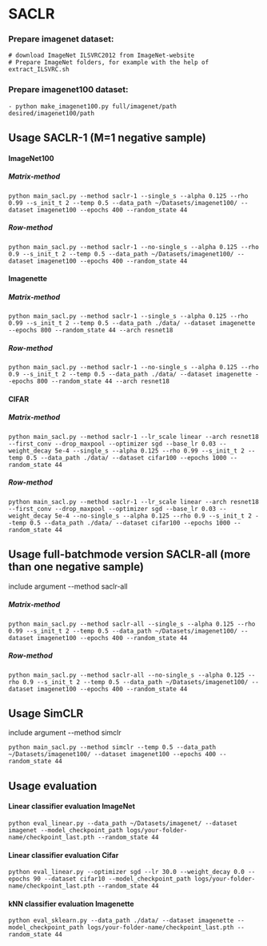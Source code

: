 # SACLR

### Prepare imagenet dataset:
    # download ImageNet ILSVRC2012 from ImageNet-website
    # Prepare ImageNet folders, for example with the help of extract_ILSVRC.sh

### Prepare imagenet100 dataset:
    - python make_imagenet100.py full/imagenet/path desired/imagenet100/path 



## Usage SACLR-1 (M=1 negative sample)

#### ImageNet100
##### Matrix-method
```
python main_sacl.py --method saclr-1 --single_s --alpha 0.125 --rho 0.99 --s_init_t 2 --temp 0.5 --data_path ~/Datasets/imagenet100/ --dataset imagenet100 --epochs 400 --random_state 44
```
##### Row-method
```
python main_sacl.py --method saclr-1 --no-single_s --alpha 0.125 --rho 0.9 --s_init_t 2 --temp 0.5 --data_path ~/Datasets/imagenet100/ --dataset imagenet100 --epochs 400 --random_state 44
```

#### Imagenette
##### Matrix-method
```
python main_sacl.py --method saclr-1 --single_s --alpha 0.125 --rho 0.99 --s_init_t 2 --temp 0.5 --data_path ./data/ --dataset imagenette --epochs 800 --random_state 44 --arch resnet18
```
##### Row-method
```
python main_sacl.py --method saclr-1 --no-single_s --alpha 0.125 --rho 0.9 --s_init_t 2 --temp 0.5 --data_path ./data/ --dataset imagenette --epochs 800 --random_state 44 --arch resnet18
```

#### CIFAR
##### Matrix-method
```
python main_sacl.py --method saclr-1 --lr_scale linear --arch resnet18 --first_conv --drop_maxpool --optimizer sgd --base_lr 0.03 --weight_decay 5e-4 --single_s --alpha 0.125 --rho 0.99 --s_init_t 2 --temp 0.5 --data_path ./data/ --dataset cifar100 --epochs 1000 --random_state 44
```
##### Row-method
```
python main_sacl.py --method saclr-1 --lr_scale linear --arch resnet18 --first_conv --drop_maxpool --optimizer sgd --base_lr 0.03 --weight_decay 5e-4 --no-single_s --alpha 0.125 --rho 0.9 --s_init_t 2 --temp 0.5 --data_path ./data/ --dataset cifar100 --epochs 1000 --random_state 44
```


## Usage full-batchmode version SACLR-all (more than one negative sample)
include argument --method saclr-all
##### Matrix-method

```
python main_sacl.py --method saclr-all --single_s --alpha 0.125 --rho 0.99 --s_init_t 2 --temp 0.5 --data_path ~/Datasets/imagenet100/ --dataset imagenet100 --epochs 400 --random_state 44
```
##### Row-method
```
python main_sacl.py --method saclr-all --no-single_s --alpha 0.125 --rho 0.9 --s_init_t 2 --temp 0.5 --data_path ~/Datasets/imagenet100/ --dataset imagenet100 --epochs 400 --random_state 44
```


## Usage SimCLR
include argument --method simclr
```
python main_sacl.py --method simclr --temp 0.5 --data_path ~/Datasets/imagenet100/ --dataset imagenet100 --epochs 400 --random_state 44
```



## Usage evaluation

#### Linear classifier evaluation ImageNet
```
python eval_linear.py --data_path ~/Datasets/imagenet/ --dataset imagenet --model_checkpoint_path logs/your-folder-name/checkpoint_last.pth --random_state 44
```
#### Linear classifier evaluation Cifar
```
python eval_linear.py --optimizer sgd --lr 30.0 --weight_decay 0.0 --epochs 90 --dataset cifar10 --model_checkpoint_path logs/your-folder-name/checkpoint_last.pth --random_state 44
```
#### kNN classifier evaluation Imagenette
```
python eval_sklearn.py --data_path ./data/ --dataset imagenette --model_checkpoint_path logs/your-folder-name/checkpoint_last.pth --random_state 44
```